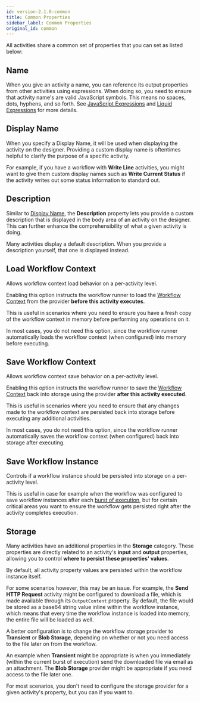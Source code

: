 ```yaml
---
id: version-2.1.0-common
title: Common Properties
sidebar_label: Common Properties
original_id: common
---
```


All activities share a common set of properties that you can set as listed below:

## Name

When you give an activity a name, you can reference its output properties from other activities using expressions.
When doing so, you need to ensure that activity name's are valid JavaScript symbols. This means no spaces, dots, hyphens, and so forth.
See [JavaScript Expressions](expressions/expressions-javascript.md#activity-output-elsa-20) and [Liquid Expressions](expressions/expressions-liquid.md#activity-output) for more details.

## Display Name

When you specify a Display Name, it will be used when displaying the activity on the designer. Providing a custom display name is oftentimes helpful to clarify the purpose of a specific activity.

For example, if you have a workflow with **Write Line** activities, you might want to give them custom display names such as **Write Current Status** if the activity writes out some status information to standard out.

## Description

Similar to [Display Name](#display-name), the **Description** property lets you provide a custom description that is displayed in the body area of an activity on the designer. This can further enhance the comprehensibility of what a given activity is doing.

Many activities display a default description. When you provide a description yourself, that one is displayed instead.

## Load Workflow Context

Allows workflow context load behavior on a per-activity level.

Enabling this option instructs the workflow runner to load the [Workflow Context](concepts/concepts-workflow-context.md) from the provider **before this activity executes**.

This is useful in scenarios where you need to ensure you have a fresh copy of the workflow context in memory before performing any operations on it.

In most cases, you do not need this option, since the workflow runner automatically loads the workflow context (when configured) into memory before executing.

## Save Workflow Context

Allows workflow context save behavior on a per-activity level.

Enabling this option instructs the workflow runner to save the [Workflow Context](concepts/concepts-workflow-context.md) back into storage using the provider **after this activity executed**.

This is useful in scenarios where you need to ensure that any changes made to the workflow context are persisted back into storage before executing any additional activities.

In most cases, you do not need this option, since the workflow runner automatically saves the workflow context (when configured) back into storage after executing.

## Save Workflow Instance

Controls if a workflow instance should be persisted into storage on a per-activity level.

This is useful in case for example when the workflow was configured to save workflow instances after each [burst of execution](concepts/concepts-workflows.md#burst-of-execution), but for certain critical areas you want to ensure the workflow gets persisted right after the activity completes execution.

## Storage

Many activities have an additional properties in the **Storage** category.
These properties are directly related to an activity's **input** and **output** properties, allowing you to control **where to persist these properties' values**.

By default, all activity property values are persisted within the workflow instance itself.

For some scenarios however, this may be an issue. For example, the **Send HTTP Request** activity might be configured to download a file, which is made available through its `OutputContent` property.
By default, the file would be stored as a base64 string value inline within the workflow instance, which means that every time the workflow instance is loaded into memory, the entire file will be loaded as well.

A better configuration is to change the workflow storage provider to **Transient** or **Blob Storage**, depending on whether or not you need access to the file later on from the workflow.

An example when **Transient** might be appropriate is when you immediately (within the current burst of execution) send the downloaded file via email as an attachment.
The **Blob Storage** provider might be appropriate if you need access to the file later one.

For most scenarios, you don't need to configure the storage provider for a given activity's property, but you can if you want to.